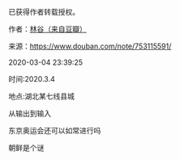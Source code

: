 已获得作者转载授权。


作者：[林谷（来自豆瓣）](https://www.douban.com/people/115816477/)


来源：https://www.douban.com/note/753115591/


2020-03-04 23:39:25


时间:2020.3.4  

地点:湖北某七线县城  

从输出到输入  

东京奥运会还可以如常进行吗  

朝鲜是个谜  

